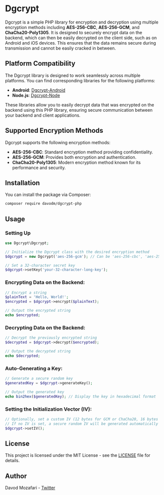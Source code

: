# Dgcrypt

Dgcrypt is a simple PHP library for encryption and decryption using multiple encryption methods including **AES-256-CBC**, **AES-256-GCM**, and **ChaCha20-Poly1305**. It is designed to securely encrypt data on the backend, which can then be easily decrypted on the client side, such as on Android and iOS devices. This ensures that the data remains secure during transmission and cannot be easily cracked in between.

## Platform Compatibility
The Dgcrypt library is designed to work seamlessly across multiple platforms. You can find corresponding libraries for the following platforms:

- **Android**: [Dgcrypt-Android](https://github.com/davodm/dgcrypt-android)
- **Node.js**: [Dgcrypt-Node](https://github.com/davodm/dgcrypt-node)

These libraries allow you to easily decrypt data that was encrypted on the backend using this PHP library, ensuring secure communication between your backend and client applications.

## Supported Encryption Methods
Dgcrypt supports the following encryption methods:
- **AES-256-CBC**: Standard encryption method providing confidentiality.
- **AES-256-GCM**: Provides both encryption and authentication.
- **ChaCha20-Poly1305**: Modern encryption method known for its performance and security.

## Installation

You can install the package via Composer:

```bash
composer require davodm/dgcrypt-php
```

## Usage

### Setting Up
```php
use Dgcrypt\Dgcrypt;

// Initialize the Dgcrypt class with the desired encryption method
$dgcrypt = new Dgcrypt('aes-256-gcm'); // Can be 'aes-256-cbc', 'aes-256-gcm', or 'chacha20-poly1305'

// Set a 32-character secret key
$dgcrypt->setKey('your-32-character-long-key');
```

### Encrypting Data on the Backend:
```php
// Encrypt a string
$plainText = 'Hello, World!';
$encrypted = $dgcrypt->encrypt($plainText);

// Output the encrypted string
echo $encrypted;
```

### Decrypting Data on the Backend:
```php
// Decrypt the previously encrypted string
$decrypted = $dgcrypt->decrypt($encrypted);

// Output the decrypted string
echo $decrypted;
```

### Auto-Generating a Key:
```php
// Generate a secure random key
$generatedKey = $dgcrypt->generateKey();

// Output the generated key
echo bin2hex($generatedKey); // Display the key in hexadecimal format
```

### Setting the Initialization Vector (IV):
```php
// Optionally, set a custom IV (12 bytes for GCM or ChaCha20, 16 bytes for CBC)
// If no IV is set, a secure random IV will be generated automatically
$dgcrypt->setIV();
```

## License
This project is licensed under the MIT License - see the [LICENSE](./LICENSE) file for details.

## Author
Davod Mozafari - [Twitter](https://twitter.com/davodmozafari)

